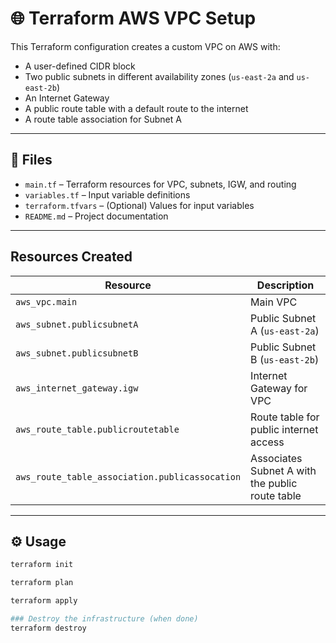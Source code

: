 # 🌐 Terraform AWS VPC Setup

This Terraform configuration creates a custom VPC on AWS with:

- A user-defined CIDR block
- Two public subnets in different availability zones (`us-east-2a` and `us-east-2b`)
- An Internet Gateway
- A public route table with a default route to the internet
- A route table association for Subnet A

---

## 📁 Files

- `main.tf` – Terraform resources for VPC, subnets, IGW, and routing
- `variables.tf` – Input variable definitions
- `terraform.tfvars` – (Optional) Values for input variables
- `README.md` – Project documentation

---

##  Resources Created

| Resource                             | Description                            |
|--------------------------------------|----------------------------------------|
| `aws_vpc.main`                       | Main VPC                               |
| `aws_subnet.publicsubnetA`          | Public Subnet A (`us-east-2a`)         |
| `aws_subnet.publicsubnetB`          | Public Subnet B (`us-east-2b`)         |
| `aws_internet_gateway.igw`          | Internet Gateway for VPC               |
| `aws_route_table.publicroutetable`  | Route table for public internet access |
| `aws_route_table_association.publicassocation` | Associates Subnet A with the public route table |

---

## ⚙️ Usage

```bash
terraform init

terraform plan

terraform apply

### Destroy the infrastructure (when done)
terraform destroy 


